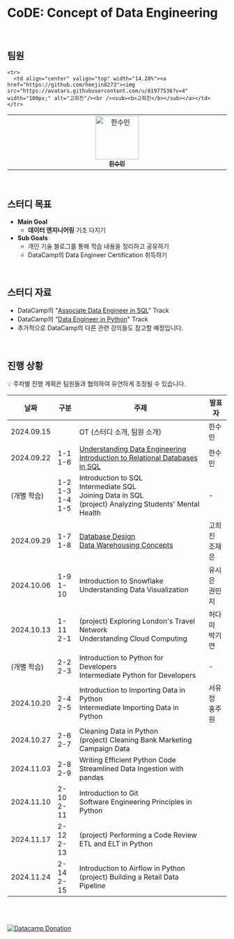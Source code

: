 # CoDE: Concept of Data Engineering

<br>

## 팀원

<table>
  <tbody>
    <tr>
      <td align="center" valign="top" width="14.28%"><a href="https://github.com/gxxdido"><img src="https://avatars.githubusercontent.com/u/166269628?v=4" width="100px;" alt="한수민"/><br /><sub><b>한수민</b></sub></a></td>
    </tr>

    <tr>
      <td align="center" valign="top" width="14.28%"><a href="https://github.com/heejin8273"><img src="https://avatars.githubusercontent.com/u/81977536?v=4" width="100px;" alt="고희진"/><br /><sub><b>고희진</b></sub></a></td>
    </tr>
  </tbody>
</table>

<br>

## 스터디 목표

- **Main Goal**
    - **데이터 엔지니어링** 기초 다지기
- **Sub Goals**
    - 개인 기술 블로그를 통해 학습 내용을 정리하고 공유하기
    - DataCamp의 Data Engineer Certification 취득하기

<br>

## 스터디 자료
- DataCamp의 "[Associate Data Engineer in SQL](https://www.datacamp.com/tracks/associate-data-engineer-in-sql)" Track
- DataCamp의 "[Data Engineer in Python](https://www.datacamp.com/tracks/data-engineer-in-python)" Track
- 추가적으로 DataCamp의 다른 관련 강의들도 참고할 예정입니다.

<br>

## 진행 상황

💡 주차별 진행 계획은 팀원들과 협의하여 유연하게 조정될 수 있습니다.

| 날짜 | 구분 | 주제 | 발표자 |
| ----- | ---- | ----- | -------- | 
| 2024.09.15 |  | OT (스터디 소개, 팀원 소개) | 한수민 |
| 2024.09.22 | 1-1<br>1-6 | [Understanding Data Engineering](https://gxxdido.notion.site/1092a592d9ba80efb43febd750aa03dc)<br>[Introduction to Relational Databases in SQL](https://gxxdido.notion.site/007b53e9af104d8682176501ab267381) | 한수민 |
| (개별 학습) | 1-2<br>1-3<br>1-4<br>1-5 | Introduction to SQL<br>Intermediate SQL<br>Joining Data in SQL<br>(project) Analyzing Students' Mental Health | - | 
| 2024.09.29 | 1-7<br>1-8 | [Database Design](https://heejingo.tistory.com/86)<br>[Data Warehousing Concepts](https://stellar-cathedral-a02.notion.site/Data-Warehousing-Concepts-10fe2d0e19f780909b48fcace6b7cbf9) | 고희진<br>조재은 | 
| 2024.10.06 | 1-9<br>1-10 | Introduction to Snowflake<br>Understanding Data Visualization | 유시은<br>권민지 | 
| 2024.10.13 | 1-11<br>2-1 | (project) Exploring London's Travel Network<br>Understanding Cloud Computing | 허다미<br>박기연 | 
| (개별 학습) | 2-2<br>2-3 | Introduction to Python for Developers<br>Intermediate Python for Developers | - | 
| 2024.10.20 | 2-4<br>2-5 | Introduction to Importing Data in Python<br>Intermediate Importing Data in Python | 서유정<br>홍주원 | 
| 2024.10.27 | 2-6<br>2-7 | Cleaning Data in Python<br>(project) Cleaning Bank Marketing Campaign Data |  | 
| 2024.11.03 | 2-8<br>2-9 | Writing Efficient Python Code<br>Streamlined Data Ingestion with pandas |  | 
| 2024.11.10 | 2-10<br>2-11 | Introduction to Git<br>Software Engineering Principles in Python |  | 
| 2024.11.17 | 2-12<br>2-13 | (project) Performing a Code Review<br>ETL and ELT in Python |  | 
| 2024.11.24 | 2-14<br>2-15 | Introduction to Airflow in Python<br>(project) Building a Retail Data Pipeline|  | 

<br><br>

<a href="https://www.datacamp.com/donates">
    <img src="https://drive.google.com/uc?export=view&id=1owpmh47tX5ldtqU08LUkCIboeBlXfUbc" alt="Datacamp Donation">
</a>
